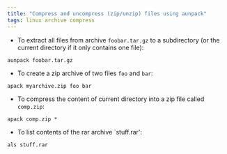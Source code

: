 ```yaml
---
title: "Compress and uncompress (zip/unzip) files using aunpack"
tags: linux archive compress
---
```


 * To extract all files from archive `foobar.tar.gz` to  a  subdirectory  (or the current directory if it only contains one file):
  ```
aunpack foobar.tar.gz
```
 * To create a zip archive of two files `foo` and `bar`:
```
apack myarchive.zip foo bar
```  
 * To compress the content of current directory into a zip file called `comp.zip`:
```
apack comp.zip *
``` 
 * To list contents of the rar archive `stuff.rar':
```
als stuff.rar
```
  

